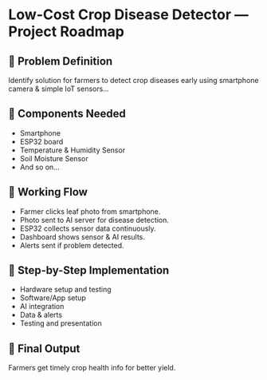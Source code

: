 # Low-Cost Crop Disease Detector — Project Roadmap

## ⿡ Problem Definition
Identify solution for farmers to detect crop diseases early using smartphone camera & simple IoT sensors...

## ⿢ Components Needed
- Smartphone
- ESP32 board
- Temperature & Humidity Sensor
- Soil Moisture Sensor
- And so on...

## ⿣ Working Flow
- Farmer clicks leaf photo from smartphone.
- Photo sent to AI server for disease detection.
- ESP32 collects sensor data continuously.
- Dashboard shows sensor & AI results.
- Alerts sent if problem detected.

## ⿤ Step-by-Step Implementation
- Hardware setup and testing
- Software/App setup
- AI integration
- Data & alerts
- Testing and presentation

## ⿥ Final Output
Farmers get timely crop health info for better yield.

